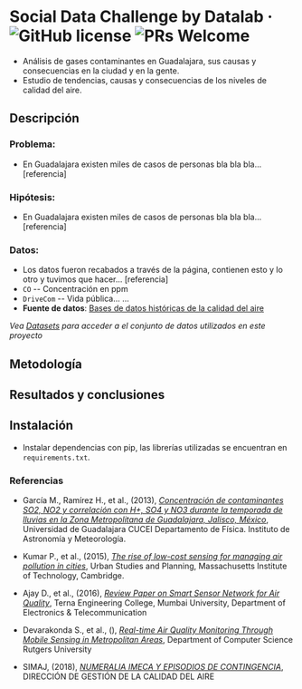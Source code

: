 # Social Data Challenge by Datalab &middot; ![GitHub license](https://img.shields.io/badge/license-MIT-blue.svg) ![PRs Welcome](https://img.shields.io/badge/PRs-welcome-brightgreen.svg)

* Análisis de gases contaminantes en Guadalajara, sus causas y consecuencias en la ciudad y en la gente.
* Estudio de tendencias, causas y consecuencias de los niveles de calidad del aire.



## Descripción

### **Problema:**
* En Guadalajara existen miles de casos de personas bla bla bla...
[referencia]

### **Hipótesis:**
* En Guadalajara existen miles de casos de personas bla bla bla...
[referencia]

### **Datos:**
* Los datos fueron recabados a través de la página, contienen esto y lo otro y tuvimos que hacer...
[referencia]
* `CO` -- Concentración en ppm
* `DriveCom` -- Vida pública...
...
* **Fuente de datos**: [Bases de datos históricas de la calidad del aire](https://datos.jalisco.gob.mx/dataset/bases-de-datos-historicas-de-la-calidad-del-aire)

*Vea [Datasets](./Datasets) para acceder a el conjunto de datos utilizados en este proyecto*

## Metodología



## Resultados y conclusiones



## Instalación
* Instalar dependencias con pip, las librerías utilizadas se encuentran en `requirements.txt`.

### Referencias

* García M., Ramírez H., et al., (2013), [*Concentración de contaminantes SO2, NO2 y correlación con H+, SO4 y NO3 durante la temporada de lluvias en la Zona Metropolitana de Guadalajara, Jalisco, México*](https://scielo.conicyt.cl/pdf/rcher/v29n2/art04.pdf), Universidad de Guadalajara CUCEI Departamento de Física. Instituto de Astronomía y Meteorología.

* Kumar P., et al., (2015), [*The rise of low-cost sensing for managing air pollution in cities*](http://senseable.mit.edu/papers/pdf/20150228_Kumar_etal_RiseLowcost_EnvironmentInternational.pdf), Urban Studies and Planning, Massachusetts Institute of Technology, Cambridge.

* Ajay D., et al., (2016), [*Review Paper on Smart Sensor Network for Air Quality*](http://ijirae.com/volumes/Vol3/iss7/05.JYAE10088.pdf), Terna Engineering College, Mumbai University, Department of Electronics & Telecommunication 

* Devarakonda S., et al., (), [*Real-time Air Quality Monitoring Through Mobile Sensing in Metropolitan Areas*](https://www.cs.virginia.edu/~bjc8c/class/cs6501-f17/devarakonda13airquality.pdf), Department of Computer Science
Rutgers University

* SIMAJ, (2018), [*NUMERALIA IMECA Y EPISODIOS DE CONTINGENCIA*](http://siga.jalisco.gob.mx/aire2017/Info/NumeraliaImeca.pdf), DIRECCIÓN DE GESTIÓN DE LA CALIDAD DEL AIRE
